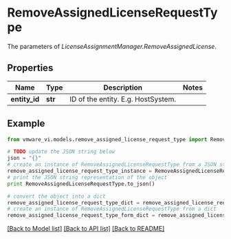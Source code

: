 # RemoveAssignedLicenseRequestType

The parameters of *LicenseAssignmentManager.RemoveAssignedLicense*. 

## Properties
Name | Type | Description | Notes
------------ | ------------- | ------------- | -------------
**entity_id** | **str** | ID of the entity. E.g. HostSystem.  | 

## Example

```python
from vmware_vi.models.remove_assigned_license_request_type import RemoveAssignedLicenseRequestType

# TODO update the JSON string below
json = "{}"
# create an instance of RemoveAssignedLicenseRequestType from a JSON string
remove_assigned_license_request_type_instance = RemoveAssignedLicenseRequestType.from_json(json)
# print the JSON string representation of the object
print RemoveAssignedLicenseRequestType.to_json()

# convert the object into a dict
remove_assigned_license_request_type_dict = remove_assigned_license_request_type_instance.to_dict()
# create an instance of RemoveAssignedLicenseRequestType from a dict
remove_assigned_license_request_type_form_dict = remove_assigned_license_request_type.from_dict(remove_assigned_license_request_type_dict)
```
[[Back to Model list]](../README.md#documentation-for-models) [[Back to API list]](../README.md#documentation-for-api-endpoints) [[Back to README]](../README.md)


